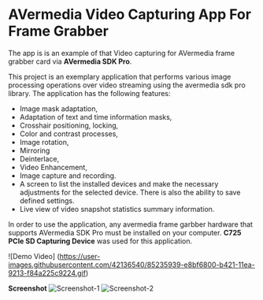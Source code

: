 # AVermedia Video Capturing App For Frame Grabber
The app is is an example of that Video capturing for AVermedia frame grabber card via **AVermedia SDK Pro**.

This project is an exemplary application that performs various image processing operations over video streaming using the avermedia sdk pro library.
The application has the following features:

* Image mask adaptation,
* Adaptation of text and time information masks,
* Crosshair positioning, locking,
* Color and contrast processes,
* Image rotation,
* Mirroring
* Deinterlace,
* Video Enhancement,
* Image capture and recording.
* A screen to list the installed devices and make the necessary adjustments for the selected device. There is also the ability to save defined settings.
* Live view of video snapshot statistics summary information.

In order to use the application, any avermedia frame garbber hardware that supports AVermedia SDK Pro must be installed on your computer. **C725 PCIe SD Capturing Device** was used for this application.

![Demo Video]
(https://user-images.githubusercontent.com/42136540/85235939-e8bf6800-b421-11ea-9213-f84a225c9224.gif)

**Screenshot**
![Screenshot-1](https://user-images.githubusercontent.com/42136540/86531143-6cb82c00-bec7-11ea-8131-eb3a362bb955.png)
![Screenshot-2](https://user-images.githubusercontent.com/42136540/86531073-e1d73180-bec6-11ea-8b2e-a0ca86a091db.png)


